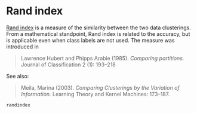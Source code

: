# Rand index

[Rand index](http://en.wikipedia.org/wiki/Rand_index) is a measure of
the similarity between the two data clusterings. From a mathematical
standpoint, Rand index is related to the accuracy, but is applicable
even when class labels are not used. The measure was introduced in

> Lawrence Hubert and Phipps Arabie (1985). *Comparing partitions.*
> Journal of Classification 2 (1): 193–218

See also:
> Meila, Marina (2003). *Comparing Clusterings by the Variation of
> Information.* Learning Theory and Kernel Machines: 173–187.

```@docs
randindex
```
